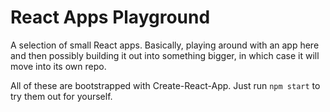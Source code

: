 # React Apps Playground

A selection of small React apps. Basically, playing around with an app here and then possibly building it out into something bigger, in which case it will move into its own repo. 

All of these are bootstrapped with Create-React-App. Just run `npm start` to try them out for yourself.
